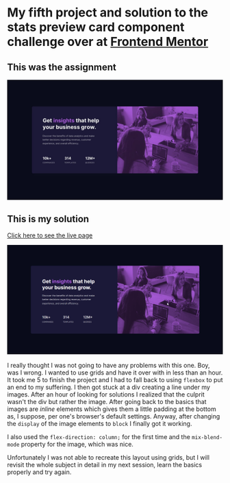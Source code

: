 # My fifth project and solution to the stats preview card component challenge over at [Frontend Mentor](https://www.frontendmentor.io/challenges)

## This was the assignment

![](./design/desktop-design.jpg)

## This is my solution

[Click here to see the live page](https://arthurpog.github.io/stats-preview-card-component/)

![](./design/my_solution.png)


I really thought I was not going to have any problems with this one. Boy, was I wrong. I wanted to use grids and have it over with in less than an hour. It took me 5 to finish the project and I had to fall back to using `flexbox` to put an end to my suffering. I then got stuck at a div creating a line under my images. After an hour of looking for solutions I realized that the culprit wasn't the div but rather the image. After going back to the basics that images are *inline* elements which gives them a little padding at the bottom as, I suppose, per one's browser's default settings. Anyway, after changing the `display` of the image elements to `block` I finally got it working.

I also used the `flex-direction: column;` for the first time and the `mix-blend-mode` property for the image, which was nice.

Unfortunately I was not able to recreate this layout using grids, but I will revisit the whole subject in detail in my next session, learn the basics properly and try again.
